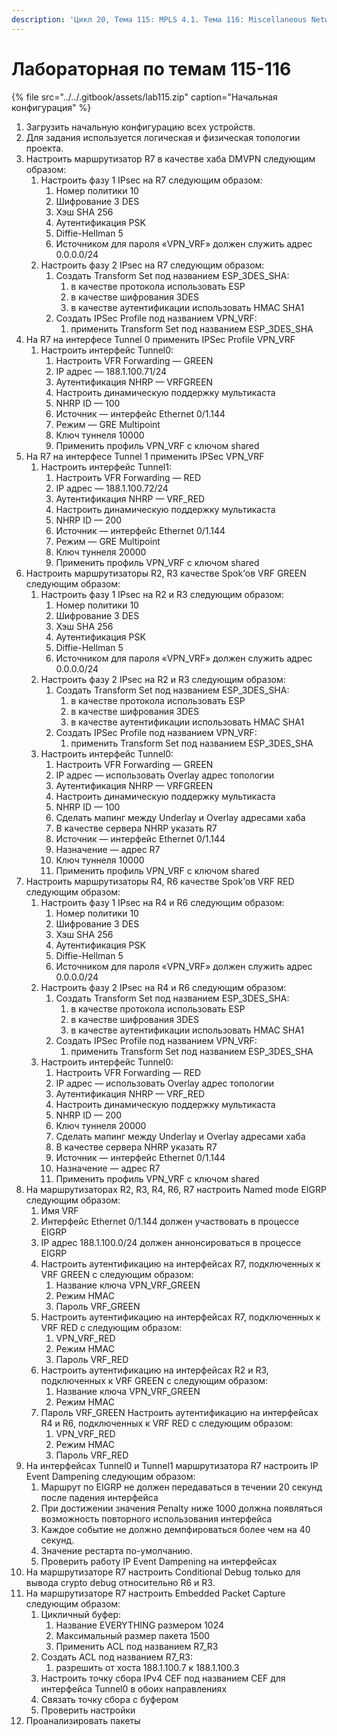 ```yaml
---
description: 'Цикл 20, Тема 115: MPLS 4.1. Тема 116: Miscellaneous Network Services 9.8'
---
```


# Лабораторная по темам 115-116

{% file src="../../.gitbook/assets/lab115.zip" caption="Начальная конфигурация" %}

1. Загрузить начальную конфигурацию всех устройств.
2. Для задания используется логическая и физическая топологии проекта.
3. Настроить маршрутизатор R7 в качестве хаба DMVPN следующим образом:
   1. Настроить фазу 1 IPsec на R7 следующим образом:
      1. Номер политики 10
      2. Шифрование 3 DES
      3. Хэш SHA 256
      4. Аутентификация PSK
      5. Diffie-Hellman 5
      6. Источником для пароля «VPN\_VRF» должен служить адрес 0.0.0.0/24
   2. Настроить фазу 2 IPsec на R7 следующим образом:
      1. Создать Transform Set под названием ESP\_3DES\_SHA:
         1. в качестве протокола использовать ESP
         2. в качестве шифрования 3DES
         3. в качестве аутентификации использовать HMAC SHA1
      2. Создать IPSec Profile под названием VPN\_VRF:
         1. применить Transform Set под названием ESP\_3DES\_SHA
4. На R7 на интерфесе Tunnel 0 применить IPSec Profile VPN\_VRF
   1. Настроить интерфейс Tunnel0:
      1. Настроить VFR Forwarding — GREEN
      2. IP адрес — 188.1.100.71/24
      3. Аутентификация NHRP — VRFGREEN
      4. Настроить динамическую поддержку мультикаста
      5. NHRP ID — 100
      6. Источник — интерфейс Ethernet 0/1.144
      7. Режим — GRE Multipoint
      8. Ключ туннеля 10000
      9. Применить профиль VPN\_VRF с ключом shared
5. На R7 на интерфесе Tunnel 1 применить IPSec VPN\_VRF
   1. Настроить интерфейс Tunnel1:
      1. Настроить VFR Forwarding — RED
      2. IP адрес — 188.1.100.72/24
      3. Аутентификация NHRP — VRF\_RED
      4. Настроить динамическую поддержку мультикаста
      5. NHRP ID — 200
      6. Источник — интерфейс Ethernet 0/1.144
      7. Режим — GRE Multipoint
      8. Ключ туннеля 20000
      9. Применить профиль VPN\_VRF с ключом shared
6. Настроить маршрутизаторы R2, R3 качеcтве Spok’ов VRF GREEN следующим образом:
   1. Настроить фазу 1 IPsec на R2 и R3 следующим образом:
      1. Номер политики 10
      2. Шифрование 3 DES
      3. Хэш SHA 256
      4. Аутентификация PSK
      5. Diffie-Hellman 5
      6. Источником для пароля «VPN\_VRF» должен служить адрес 0.0.0.0/24
   2. Настроить фазу 2 IPsec на R2 и R3 следующим образом:
      1. Создать Transform Set под названием ESP\_3DES\_SHA:
         1. в качестве протокола использовать ESP
         2. в качестве шифрования 3DES
         3. в качестве аутентификации использовать HMAC SHA1
      2. Создать IPSec Profile под названием VPN\_VRF:
         1. применить Transform Set под названием ESP\_3DES\_SHA
   3. Настроить интерфейс Tunnel0:
      1. Настроить VFR Forwarding — GREEN
      2. IP адрес — использовать Overlay адрес топологии
      3. Аутентификация NHRP — VRFGREEN
      4. Настроить динамическую поддержку мультикаста
      5. NHRP ID — 100
      6. Сделать мапинг между Underlay и Overlay адресами хаба
      7. В качестве сервера NHRP указать R7
      8. Источник — интерфейс Ethernet 0/1.144
      9. Назначение — адрес R7
      10. Ключ туннеля 10000
      11. Применить профиль VPN\_VRF с ключом shared
7. Настроить маршрутизаторы R4, R6 качеcтве Spok’ов VRF RED следующим образом:
   1. Настроить фазу 1 IPsec на R4 и R6 следующим образом:
      1. Номер политики 10
      2. Шифрование 3 DES
      3. Хэш SHA 256
      4. Аутентификация PSK
      5. Diffie-Hellman 5
      6. Источником для пароля «VPN\_VRF» должен служить адрес 0.0.0.0/24
   2. Настроить фазу 2 IPsec на R4 и R6 следующим образом:
      1. Создать Transform Set под названием ESP\_3DES\_SHA:
         1. в качестве протокола использовать ESP
         2. в качестве шифрования 3DES
         3. в качестве аутентификации использовать HMAC SHA1
      2. Создать IPSec Profile под названием VPN\_VRF:
         1. применить Transform Set под названием ESP\_3DES\_SHA
   3. Настроить интерфейс Tunnel0:
      1. Настроить VFR Forwarding — RED
      2. IP адрес — использовать Overlay адрес топологии
      3. Аутентификация NHRP — VRF\_RED
      4. Настроить динамическую поддержку мультикаста
      5. NHRP ID — 200
      6. Ключ туннеля 20000
      7. Сделать мапинг между Underlay и Overlay адресами хаба
      8. В качестве сервера NHRP указать R7
      9. Источник — интерфейс Ethernet 0/1.144
      10. Назначение — адрес R7
      11. Применить профиль VPN\_VRF с ключом shared
8. На маршрутизаторах R2, R3, R4, R6, R7 настроить Named mode EIGRP следующим образом:
   1. Имя VRF
   2. Интерфейс Ethernet 0/1.144 должен участвовать в процессе EIGRP
   3. IP адрес 188.1.100.0/24 должен аннонсироваться в процессе EIGRP
   4. Настроить аутентификацию на интерфейсах R7, подключенных к VRF GREEN с следующим образом:
      1. Название ключа VPN\_VRF\_GREEN
      2. Режим HMAC
      3. Пароль VRF\_GREEN
   5. Настроить аутентификацию на интерфейсах R7, подключенных к VRF RED с следующим образом:
      1. VPN\_VRF\_RED
      2. Режим HMAC
      3. Пароль VRF\_RED
   6. Настроить аутентификацию на интерфейсах R2 и R3, подключенных к VRF GREEN с следующим образом:
      1. Название ключа VPN\_VRF\_GREEN
      2. Режим HMAC
   7. Пароль VRF\_GREEN Настроить аутентификацию на интерфейсах R4 и R6, подключенных к VRF RED с следующим образом:
      1. VPN\_VRF\_RED
      2. Режим HMAC
      3. Пароль VRF\_RED
9. На интерфейсах Tunnel0 и Tunnel1 маршрутизатора R7 настроить IP Event Dampening следующим образом:
   1. Маршрут по EIGRP не должен передаваться в течении 20 секунд после падения интерфейса
   2. При достижении значения Penalty ниже 1000 должна появляться возможность повторного использования интерфейса
   3. Каждое событие не должно демпфироваться более чем на 40 секунд.
   4. Значение рестарта по-умолчанию.
   5. Проверить работу IP Event Dampening на интерфейсах
10. На маршрутизаторе R7 настроить Сonditional Debug только для вывода crypto debug относительно R6 и R3.
11. На маршрутизаторе R7 настроить Embedded Packet Capture следующим образом:
    1. Цикличный буфер:
       1. Название EVERYTHING размером 1024
       2. Максимальный размер пакета 1500
       3. Применить ACL под названием R7\_R3
    2. Создать ACL под названием R7\_R3:
       1. разрешить от хоста 188.1.100.7 к 188.1.100.3
    3. Настроить точку сбора IPv4 CEF под названием CEF для интерфейса Tunnel0 в обоих направлениях
    4. Связать точку сбора с буфером
    5. Проверить настройки
12. Проанализировать пакеты

